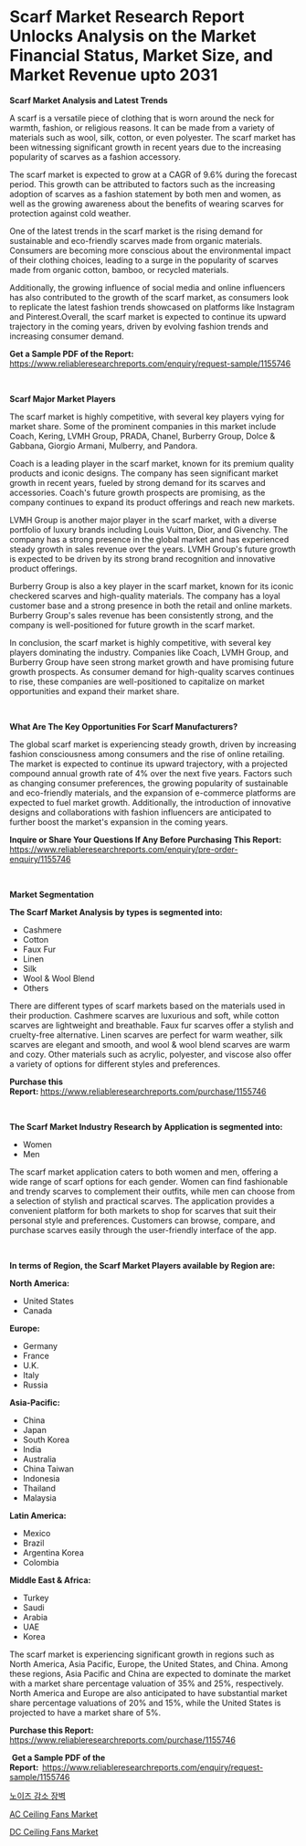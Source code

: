<p><h1>Scarf Market Research Report Unlocks Analysis on the Market Financial Status, Market Size, and Market Revenue upto 2031</h1></p><p><strong>Scarf Market Analysis and Latest Trends</strong></p>
<p><p>A scarf is a versatile piece of clothing that is worn around the neck for warmth, fashion, or religious reasons. It can be made from a variety of materials such as wool, silk, cotton, or even polyester. The scarf market has been witnessing significant growth in recent years due to the increasing popularity of scarves as a fashion accessory.</p><p>The scarf market is expected to grow at a CAGR of 9.6% during the forecast period. This growth can be attributed to factors such as the increasing adoption of scarves as a fashion statement by both men and women, as well as the growing awareness about the benefits of wearing scarves for protection against cold weather.</p><p>One of the latest trends in the scarf market is the rising demand for sustainable and eco-friendly scarves made from organic materials. Consumers are becoming more conscious about the environmental impact of their clothing choices, leading to a surge in the popularity of scarves made from organic cotton, bamboo, or recycled materials.</p><p>Additionally, the growing influence of social media and online influencers has also contributed to the growth of the scarf market, as consumers look to replicate the latest fashion trends showcased on platforms like Instagram and Pinterest.Overall, the scarf market is expected to continue its upward trajectory in the coming years, driven by evolving fashion trends and increasing consumer demand.</p></p>
<p><strong>Get a Sample PDF of the Report:&nbsp;</strong> <a href="https://www.reliableresearchreports.com/enquiry/request-sample/1155746">https://www.reliableresearchreports.com/enquiry/request-sample/1155746</a></p>
<p>&nbsp;</p>
<p><strong>Scarf Major Market Players</strong></p>
<p><p>The scarf market is highly competitive, with several key players vying for market share. Some of the prominent companies in this market include Coach, Kering, LVMH Group, PRADA, Chanel, Burberry Group, Dolce & Gabbana, Giorgio Armani, Mulberry, and Pandora.</p><p>Coach is a leading player in the scarf market, known for its premium quality products and iconic designs. The company has seen significant market growth in recent years, fueled by strong demand for its scarves and accessories. Coach's future growth prospects are promising, as the company continues to expand its product offerings and reach new markets.</p><p>LVMH Group is another major player in the scarf market, with a diverse portfolio of luxury brands including Louis Vuitton, Dior, and Givenchy. The company has a strong presence in the global market and has experienced steady growth in sales revenue over the years. LVMH Group's future growth is expected to be driven by its strong brand recognition and innovative product offerings.</p><p>Burberry Group is also a key player in the scarf market, known for its iconic checkered scarves and high-quality materials. The company has a loyal customer base and a strong presence in both the retail and online markets. Burberry Group's sales revenue has been consistently strong, and the company is well-positioned for future growth in the scarf market.</p><p>In conclusion, the scarf market is highly competitive, with several key players dominating the industry. Companies like Coach, LVMH Group, and Burberry Group have seen strong market growth and have promising future growth prospects. As consumer demand for high-quality scarves continues to rise, these companies are well-positioned to capitalize on market opportunities and expand their market share.</p></p>
<p>&nbsp;</p>
<p><strong>What Are The Key Opportunities For Scarf Manufacturers?</strong></p>
<p><p>The global scarf market is experiencing steady growth, driven by increasing fashion consciousness among consumers and the rise of online retailing. The market is expected to continue its upward trajectory, with a projected compound annual growth rate of 4% over the next five years. Factors such as changing consumer preferences, the growing popularity of sustainable and eco-friendly materials, and the expansion of e-commerce platforms are expected to fuel market growth. Additionally, the introduction of innovative designs and collaborations with fashion influencers are anticipated to further boost the market's expansion in the coming years.</p></p>
<p><strong>Inquire or Share Your Questions If Any Before Purchasing This Report:</strong> <a href="https://www.reliableresearchreports.com/enquiry/pre-order-enquiry/1155746">https://www.reliableresearchreports.com/enquiry/pre-order-enquiry/1155746</a></p>
<p>&nbsp;</p>
<p><strong>Market Segmentation</strong></p>
<p><strong>The Scarf Market Analysis by types is segmented into:</strong></p>
<p><ul><li>Cashmere</li><li>Cotton</li><li>Faux Fur</li><li>Linen</li><li>Silk</li><li>Wool & Wool Blend</li><li>Others</li></ul></p>
<p><p>There are different types of scarf markets based on the materials used in their production. Cashmere scarves are luxurious and soft, while cotton scarves are lightweight and breathable. Faux fur scarves offer a stylish and cruelty-free alternative. Linen scarves are perfect for warm weather, silk scarves are elegant and smooth, and wool & wool blend scarves are warm and cozy. Other materials such as acrylic, polyester, and viscose also offer a variety of options for different styles and preferences.</p></p>
<p><strong>Purchase this Report:&nbsp;</strong><a href="https://www.reliableresearchreports.com/purchase/1155746">https://www.reliableresearchreports.com/purchase/1155746</a></p>
<p>&nbsp;</p>
<p><strong>The Scarf Market Industry Research by Application is segmented into:</strong></p>
<p><ul><li>Women</li><li>Men</li></ul></p>
<p><p>The scarf market application caters to both women and men, offering a wide range of scarf options for each gender. Women can find fashionable and trendy scarves to complement their outfits, while men can choose from a selection of stylish and practical scarves. The application provides a convenient platform for both markets to shop for scarves that suit their personal style and preferences. Customers can browse, compare, and purchase scarves easily through the user-friendly interface of the app.</p></p>
<p>&nbsp;</p>
<p><strong>In terms of Region, the Scarf Market Players available by Region are:</strong></p>
<p>
    <p> <strong> North America: </strong>
        <ul>
            <li>United States</li>
            <li>Canada</li>
        </ul>
        </p> 
    <p> <strong> Europe: </strong>
        <ul>
            <li>Germany</li>
            <li>France</li>
            <li>U.K.</li>
            <li>Italy</li>
            <li>Russia</li>
        </ul>
        </p> 
    <p> <strong> Asia-Pacific: </strong>
        <ul>
            <li>China</li>
            <li>Japan</li>
            <li>South Korea</li>
            <li>India</li>
            <li>Australia</li>
            <li>China Taiwan</li>
            <li>Indonesia</li>
            <li>Thailand</li>
            <li>Malaysia</li>
        </ul>
        </p> 
    <p> <strong> Latin America: </strong>
        <ul>
            <li>Mexico</li>
            <li>Brazil</li>
            <li>Argentina Korea</li>
            <li>Colombia</li>
        </ul>
        </p> 
    <p> <strong> Middle East & Africa: </strong>
        <ul>
            <li>Turkey</li>
            <li>Saudi</li>
            <li>Arabia</li>
            <li>UAE</li>
            <li>Korea</li>
        </ul>
    </p>
    </p>
<p><p>The scarf market is experiencing significant growth in regions such as North America, Asia Pacific, Europe, the United States, and China. Among these regions, Asia Pacific and China are expected to dominate the market with a market share percentage valuation of 35% and 25%, respectively. North America and Europe are also anticipated to have substantial market share percentage valuations of 20% and 15%, while the United States is projected to have a market share of 5%.</p></p>
<p><strong>Purchase this Report: </strong><a href="https://www.reliableresearchreports.com/purchase/1155746">https://www.reliableresearchreports.com/purchase/1155746</a></p>
<p>&nbsp;<strong>Get a Sample PDF of the Report:&nbsp;&nbsp;</strong><a href="https://www.reliableresearchreports.com/enquiry/request-sample/1155746">https://www.reliableresearchreports.com/enquiry/request-sample/1155746</a></p>
<p><strong></strong></p>
<p><p><a href="https://medium.com/@mujgankortalih/%EC%86%8C%EC%9D%8C-%EC%A0%80%EA%B0%90-%EC%9E%A5%EB%B2%BD-%EC%8B%9C%EC%9E%A5-%EC%A0%90%EC%9C%A0%EC%9C%A8-%EC%A7%84%ED%99%94-%EB%B0%8F-%EC%8B%9C%EC%9E%A5-%EC%84%B1%EC%9E%A5-%EB%8F%99%ED%96%A5-2024-2031-7ba23d9efac6">노이즈 감소 장벽</a></p><p><a href="https://github.com/nicoletavirag/Market-Research-Report-List-2/blob/main/ac-ceiling-fans-market.md">AC Ceiling Fans Market</a></p><p><a href="https://github.com/mauripalmi/Market-Research-Report-List-2/blob/main/dc-ceiling-fans-market.md">DC Ceiling Fans Market</a></p></p>
